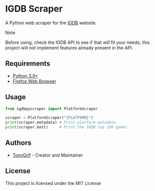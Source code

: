 # IGDB Scraper
A Python web scraper for the [IGDB](https://www.igdb.com/) website.

> [!NOTE]
> Before using, check the IGDB API to see if that will fit your needs; this project
> will not implement features already present in the API.

## Requirements
* [Python 3.9+](https://www.python.org/)
* [Firefox Web Browser](https://www.mozilla.org/en-US/firefox/new/)

## Usage
```py
from igdbpyscraper import PlatformScraper

scraper = PlatformScraper("{PLATFORM}")
print(scraper.metadata) # Print platform metadata
print(scraper.best)     # Print the IGDB top 100 games
```

## Authors
* [TonyGrif](https://github.com/TonyGrif) - Creator and Maintainer

## License
This project is licensed under the MIT License
